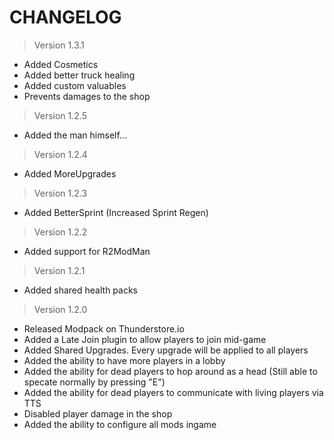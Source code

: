 # **CHANGELOG**

 > Version 1.3.1
  
 - Added Cosmetics
 - Added better truck healing
 - Added custom valuables
 - Prevents damages to the shop

 > Version 1.2.5
  
 - Added the man himself...

 > Version 1.2.4

 - Added MoreUpgrades

 > Version 1.2.3

 - Added BetterSprint (Increased Sprint Regen)

 > Version 1.2.2

 - Added support for R2ModMan


 > Version 1.2.1

 - Added shared health packs


 > Version 1.2.0

 - Released Modpack on Thunderstore.io
 - Added a Late Join plugin to allow players to join mid-game
 - Added Shared Upgrades. Every upgrade will be applied to all players
 - Added the ability to have more players in a lobby 
 - Added the ability for dead players to hop around as a head (Still able to specate normally by pressing "E")
 - Added the ability for dead players to communicate with living players via TTS
 - Disabled player damage in the shop
 - Added the ability to configure all mods ingame